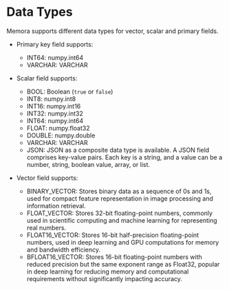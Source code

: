 # Data Types
Memora supports different data types for vector, scalar and primary fields.

- Primary key field supports:
  - INT64: numpy.int64
  - VARCHAR: VARCHAR
- Scalar field supports:
  - BOOL: Boolean (`true` or `false`)
  - INT8: numpy.int8
  - INT16: numpy.int16
  - INT32: numpy.int32
  - INT64: numpy.int64
  - FLOAT: numpy.float32
  - DOUBLE: numpy.double
  - VARCHAR: VARCHAR
  - JSON: JSON as a composite data type is available. A JSON field comprises key-value pairs. Each key is a string, and a value can be a number, string, boolean value, array, or list.

- Vector field supports:
  - BINARY_VECTOR: Stores binary data as a sequence of 0s and 1s, used for compact feature representation in image processing and information retrieval.
  - FLOAT_VECTOR: Stores 32-bit floating-point numbers, commonly used in scientific computing and machine learning for representing real numbers.
  - FLOAT16_VECTOR: Stores 16-bit half-precision floating-point numbers, used in deep learning and GPU computations for memory and bandwidth efficiency.
  - BFLOAT16_VECTOR: Stores 16-bit floating-point numbers with reduced precision but the same exponent range as Float32, popular in deep learning for reducing memory and computational requirements without significantly impacting accuracy.

